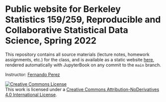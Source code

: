 # Public  website for Berkeley Statistics 159/259, Reproducible and Collaborative Statistical Data Science, Spring 2022

This repository contains all source materials (lecture notes, homework
assignments, etc.) for the class, and is available as a static website
[here](https://ucb-stat-159-s21.github.io/site), rendered
automatically with JupyterBook on any commit to the `main` branch.

Instructor: [Fernando Perez](https://fperez.org)

<a rel="license" href="http://creativecommons.org/licenses/by-nd/4.0/"><img alt="Creative Commons License" style="border-width:0" src="https://i.creativecommons.org/l/by-nd/4.0/88x31.png" /></a><br />This work is licensed under a <a rel="license" href="http://creativecommons.org/licenses/by-nd/4.0/">Creative Commons Attribution-NoDerivatives 4.0 International License</a>.